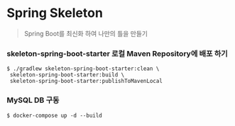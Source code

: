 # Spring Skeleton
> Spring Boot를 최신화 하여 나만의 틀을 만들기

### skeleton-spring-boot-starter 로컬 Maven Repository에 배포 하기
```
$ ./gradlew skeleton-spring-boot-starter:clean \
 skeleton-spring-boot-starter:build \
 skeleton-spring-boot-starter:publishToMavenLocal
```

### MySQL DB 구동
```
$ docker-compose up -d --build
```